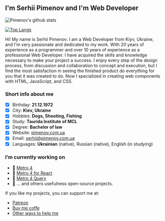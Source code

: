 ## I'm Serhii Pimenov and I'm Web Developer

![Pimenov's github stats](https://github-readme-stats.vercel.app/api?username=olton&show_icons=true&theme=radical)

[![Top Langs](https://github-readme-stats.vercel.app/api/top-langs/?username=olton&layout=compact)](https://github.com/olton?tab=repositories)


Hi! My name is Serhii Pimenov. I am a Web Developer from Kiyv, Ukraine, and I'm very passionate and dedicated to my work. With 20 years of experience as a programmer and over 10 years of experience as a professional Web Developer. I have acquired the skills and knowledge necessary to make your project a success. I enjoy every step of the design process, from discussion and collaboration to concept and execution, but I find the most satisfaction in seeing the finished product do everything for you that it was created to do. Now I specialized in creating web components with HTML, JavaScript, and CSS.

### Short info about me
- [x] Birthday: **21.12.1972**
- [x] City: **Kiev, Ukraine**
- [x] Hobbies: **Dogs, Shooting, Fishing**
- [x] Study: **Taurida Institute of MCL**
- [x] Degree: **Bachelor of law**
- [x] Website: [pimenov.com.ua](https://pimenov.com.ua)
- [x] Email: [serhii@pimenov.com.ua](mailto:serhii@pimenov.com.ua)
- [x] Languages: **Ukrainian** (native), Russian (native), English (in studying)

### I’m currently working on
- 🔭 [Metro 4](https://github.com/olton/Metro-UI-CSS)
- 🔭 [Metro 4 for React](https://github.com/olton/Metro-React)
- 🔭 [Metro 4 Query](https://github.com/olton/m4q)
- 🔭 ... and others usefulness open-source projects.

If you like my projects, you can support me at: 
- [Patreon](https://www.patreon.com/metroui)
- [Buy me coffe](https://www.buymeacoffee.com/pimenov)
- [Other ways to help me](https://metroui.org.ua/support.html)

